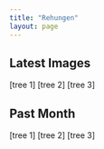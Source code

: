 ```yaml
---
title: "Rehungen"
layout: page
---
```


## Latest Images

[tree 1] [tree 2] [tree 3]

## Past Month

[tree 1] [tree 2] [tree 3]
